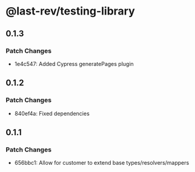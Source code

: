 # @last-rev/testing-library

## 0.1.3

### Patch Changes

- 1e4c547: Added Cypress generatePages plugin

## 0.1.2

### Patch Changes

- 840ef4a: Fixed dependencies

## 0.1.1

### Patch Changes

- 656bbc1: Allow for customer to extend base types/resolvers/mappers
